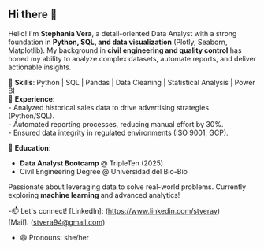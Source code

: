 
## Hi there 👋

<!--
**sverav/sverav** is a ✨ _special_ ✨ repository because its `README.md` (this file) appears on your GitHub profile.-->

Hello! I'm **Stephania Vera**, a detail-oriented Data Analyst with a strong foundation in **Python, SQL, and data visualization** (Plotly, Seaborn, Matplotlib). My background in **civil engineering and quality control** has honed my ability to analyze complex datasets, automate reports, and deliver actionable insights.  

🔹 **Skills**: Python | SQL | Pandas | Data Cleaning | Statistical Analysis | Power BI  
🔹 **Experience**:  
      - Analyzed historical sales data to drive advertising strategies (Python/SQL).  
      - Automated reporting processes, reducing manual effort by 30%.  
      - Ensured data integrity in regulated environments (ISO 9001, GCP).
     
🔹 **Education**:  
   - **Data Analyst Bootcamp** @ TripleTen (2025)  
   - Civil Engineering Degree @ Universidad del Bio-Bio  

Passionate about leveraging data to solve real-world problems. Currently exploring **machine learning** and advanced analytics!  

-📫 Let's connect!
   [LinkedIn]: (https://www.linkedin.com/stverav)  
   [Mail]: (stvera94@gmail.com) 
- 😄 Pronouns: she/her
